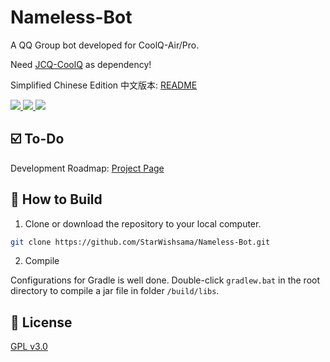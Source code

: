 # Nameless-Bot

A QQ Group bot developed for CoolQ-Air/Pro.

Need [JCQ-CoolQ](https://github.com/Meowya/JCQ-CoolQ) as dependency!

Simplified Chinese Edition 中文版本: [README](https://github.com/StarWishsama/Nameless-Bot/blob/master/README_zhCN.md)
<p align="left">
  <a href="https://travis-ci.org/StarWishsama/Nameless-Bot">
    <img src="https://api.travis-ci.org/StarWishsama/Nameless-Bot.svg?branch=master">
  </a>
  <a href="https://github.com/StarWishsama/Nameless-Bot/blob/master/LICENSE">
    <img src="https://img.shields.io/github/license/StarWishsama/Nameless-Bot.svg?style=popout">
  </a>
  <a href="https://github.com/StarWishsama/Nameless-Bot/issues">
    <img src="https://img.shields.io/github/issues/StarWishsama/Nameless-Bot.svg?style=popout">
  </a> 
</p>

## ☑️ To-Do 
Development Roadmap: [Project Page](https://github.com/StarWishsama/Nameless-Bot/projects/2)

## 💽 How to Build 

1. Clone or download the repository to your local computer.

```bash
git clone https://github.com/StarWishsama/Nameless-Bot.git
```

2. Compile

Configurations for Gradle is well done. Double-click `gradlew.bat` in the root directory to compile a jar file in folder `/build/libs`.

## 📜 License 
[GPL v3.0](https://github.com/StarWishsama/Nameless-Bot/blob/master/LICENSE)

